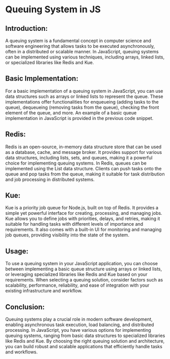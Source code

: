 # Queuing System in JS

## Introduction:
A queuing system is a fundamental concept in computer science and software engineering that allows tasks to be executed asynchronously, often in a distributed or scalable manner. In JavaScript, queuing systems can be implemented using various techniques, including arrays, linked lists, or specialized libraries like Redis and Kue.

## Basic Implementation: 
For a basic implementation of a queuing system in JavaScript, you can use data structures such as arrays or linked lists to represent the queue. These implementations offer functionalities for enqueueing (adding tasks to the queue), dequeueing (removing tasks from the queue), checking the front element of the queue, and more. An example of a basic queue implementation in JavaScript is provided in the previous code snippet.

## Redis: 
Redis is an open-source, in-memory data structure store that can be used as a database, cache, and message broker. It provides support for various data structures, including lists, sets, and queues, making it a powerful choice for implementing queuing systems. In Redis, queues can be implemented using the List data structure. Clients can push tasks onto the queue and pop tasks from the queue, making it suitable for task distribution and job processing in distributed systems.

## Kue: 
Kue is a priority job queue for Node.js, built on top of Redis. It provides a simple yet powerful interface for creating, processing, and managing jobs. Kue allows you to define jobs with priorities, delays, and retries, making it suitable for handling tasks with different levels of importance and requirements. It also comes with a built-in UI for monitoring and managing job queues, providing visibility into the state of the system.

## Usage: 
To use a queuing system in your JavaScript application, you can choose between implementing a basic queue structure using arrays or linked lists, or leveraging specialized libraries like Redis and Kue based on your requirements. When selecting a queuing solution, consider factors such as scalability, performance, reliability, and ease of integration with your existing infrastructure and workflow.

## Conclusion: 
Queuing systems play a crucial role in modern software development, enabling asynchronous task execution, load balancing, and distributed processing. In JavaScript, you have various options for implementing queuing systems, ranging from basic data structures to specialized libraries like Redis and Kue. By choosing the right queuing solution and architecture, you can build robust and scalable applications that efficiently handle tasks and workflows.
